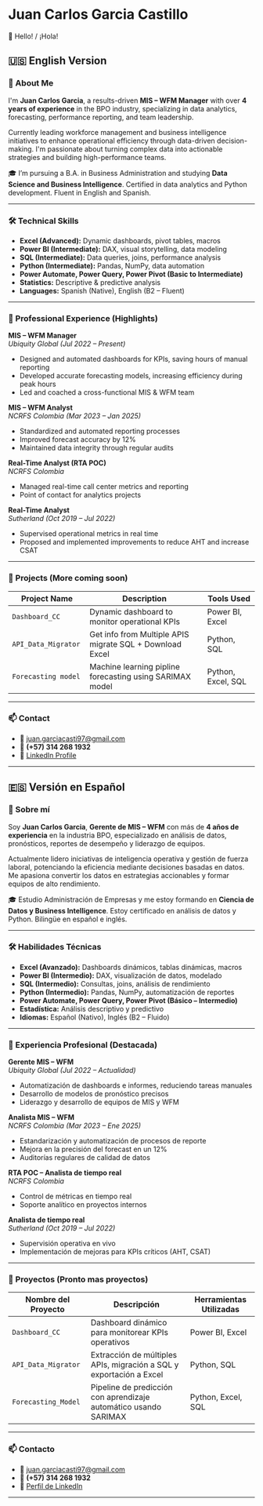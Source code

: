 # Juan Carlos Garcia Castillo

👋 Hello! / ¡Hola!

## 🇺🇸 English Version

### 📍 About Me

I'm **Juan Carlos Garcia**, a results-driven **MIS – WFM Manager** with over **4 years of experience** in the BPO industry, specializing in data analytics, forecasting, performance reporting, and team leadership.

Currently leading workforce management and business intelligence initiatives to enhance operational efficiency through data-driven decision-making. I'm passionate about turning complex data into actionable strategies and building high-performance teams.

🎓 I’m pursuing a B.A. in Business Administration and studying **Data Science and Business Intelligence**. Certified in data analytics and Python development. Fluent in English and Spanish.

---

### 🛠️ Technical Skills

- **Excel (Advanced):** Dynamic dashboards, pivot tables, macros  
- **Power BI (Intermediate):** DAX, visual storytelling, data modeling  
- **SQL (Intermediate):** Data queries, joins, performance analysis  
- **Python (Intermediate):** Pandas, NumPy, data automation  
- **Power Automate, Power Query, Power Pivot (Basic to Intermediate)**  
- **Statistics:** Descriptive & predictive analysis  
- **Languages:** Spanish (Native), English (B2 – Fluent)

---

### 💼 Professional Experience (Highlights)

**MIS – WFM Manager**  
*Ubiquity Global (Jul 2022 – Present)*  
- Designed and automated dashboards for KPIs, saving hours of manual reporting  
- Developed accurate forecasting models, increasing efficiency during peak hours  
- Led and coached a cross-functional MIS & WFM team  

**MIS – WFM Analyst**  
*NCRFS Colombia (Mar 2023 – Jan 2025)*  
- Standardized and automated reporting processes  
- Improved forecast accuracy by 12%  
- Maintained data integrity through regular audits  

**Real-Time Analyst (RTA POC)**  
*NCRFS Colombia*  
- Managed real-time call center metrics and reporting  
- Point of contact for analytics projects  

**Real-Time Analyst**  
*Sutherland (Oct 2019 – Jul 2022)*  
- Supervised operational metrics in real time  
- Proposed and implemented improvements to reduce AHT and increase CSAT  

---

### 📂 Projects (More coming soon)

| Project Name            | Description                                                  | Tools Used           |
|-------------------------|--------------------------------------------------------------|----------------------|
| `Dashboard_CC     `     | Dynamic dashboard to monitor operational KPIs                | Power BI, Excel      |
| `API_Data_Migrator `    | Get info from Multiple APIS migrate SQL + Download Excel     | Python, SQL          |
| `Forecasting model`     | Machine learning pipline forecasting using SARIMAX model     | Python, Excel, SQL   |

---

### 📫 Contact

- 📧 juan.garciacasti97@gmail.com  
- 📱 **(+57) 314 268 1932**  
- 💼 [LinkedIn Profile](https://www.linkedin.com/in/juan-carlos-garcia-castillo-93304a212/)  

---

## 🇪🇸 Versión en Español

### 📍 Sobre mí

Soy **Juan Carlos Garcia**, **Gerente de MIS – WFM** con más de **4 años de experiencia** en la industria BPO, especializado en análisis de datos, pronósticos, reportes de desempeño y liderazgo de equipos.

Actualmente lidero iniciativas de inteligencia operativa y gestión de fuerza laboral, potenciando la eficiencia mediante decisiones basadas en datos. Me apasiona convertir los datos en estrategias accionables y formar equipos de alto rendimiento.

🎓 Estudio Administración de Empresas y me estoy formando en **Ciencia de Datos y Business Intelligence**. Estoy certificado en análisis de datos y Python. Bilingüe en español e inglés.

---

### 🛠️ Habilidades Técnicas

- **Excel (Avanzado):** Dashboards dinámicos, tablas dinámicas, macros  
- **Power BI (Intermedio):** DAX, visualización de datos, modelado  
- **SQL (Intermedio):** Consultas, joins, análisis de rendimiento  
- **Python (Intermedio):** Pandas, NumPy, automatización de reportes  
- **Power Automate, Power Query, Power Pivot (Básico – Intermedio)**  
- **Estadística:** Análisis descriptivo y predictivo  
- **Idiomas:** Español (Nativo), Inglés (B2 – Fluido)

---

### 💼 Experiencia Profesional (Destacada)

**Gerente MIS – WFM**  
*Ubiquity Global (Jul 2022 – Actualidad)*  
- Automatización de dashboards e informes, reduciendo tareas manuales  
- Desarrollo de modelos de pronóstico precisos  
- Liderazgo y desarrollo de equipos de MIS y WFM  

**Analista MIS – WFM**  
*NCRFS Colombia (Mar 2023 – Ene 2025)*  
- Estandarización y automatización de procesos de reporte  
- Mejora en la precisión del forecast en un 12%  
- Auditorías regulares de calidad de datos  

**RTA POC – Analista de tiempo real**  
*NCRFS Colombia*  
- Control de métricas en tiempo real  
- Soporte analítico en proyectos internos  

**Analista de tiempo real**  
*Sutherland (Oct 2019 – Jul 2022)*  
- Supervisión operativa en vivo  
- Implementación de mejoras para KPIs críticos (AHT, CSAT)

---

### 📂 Proyectos (Pronto mas proyectos)

| Nombre del Proyecto     | Descripción                                                    | Herramientas Utilizadas     |
|-------------------------|----------------------------------------------------------------|-----------------------------|
| `Dashboard_CC`          | Dashboard dinámico para monitorear KPIs operativos             | Power BI, Excel             |
| `API_Data_Migrator`     | Extracción de múltiples APIs, migración a SQL y exportación a Excel | Python, SQL             |
| `Forecasting_Model`     | Pipeline de predicción con aprendizaje automático usando SARIMAX | Python, Excel, SQL         |


---

### 📫 Contacto

- 📧 juan.garciacasti97@gmail.com  
- 📱 **(+57) 314 268 1932**  
- 💼 [Perfil de LinkedIn](https://www.linkedin.com/in/juan-carlos-garcia-castillo-93304a212/)  

---


